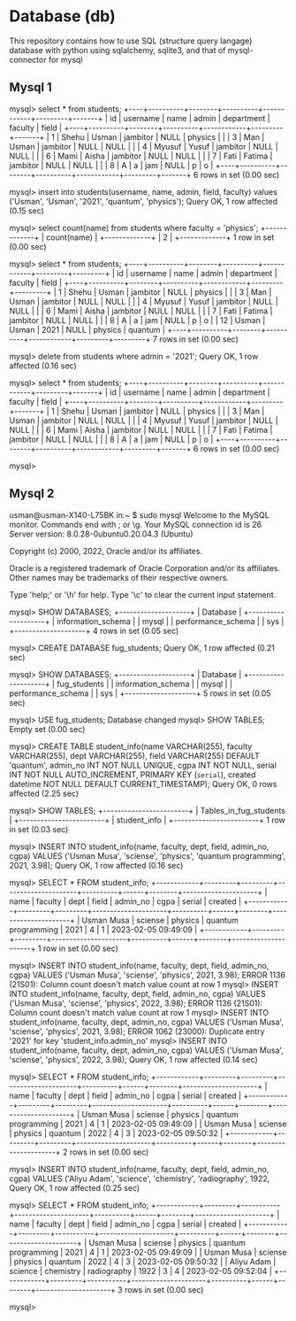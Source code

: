 
# Database (db)

This repository contains how to use SQL (structure query langage) database with python using sqlalchemy, sqlite3, and that of mysql-connector for mysql

## Mysql 1

mysql> select * from students;
+----+----------+--------+----------+------------+---------+-------+
| id | username | name   | admin    | department | faculty | field |
+----+----------+--------+----------+------------+---------+-------+
|  1 | Shehu    | Usman  | jambitor | NULL       | physics |       |
|  3 | Man      | Usman  | jambitor | NULL       | NULL    |       |
|  4 | Myusuf   | Yusuf  | jambitor | NULL       | NULL    |       |
|  6 | Mami     | Aisha  | jambitor | NULL       | NULL    |       |
|  7 | Fati     | Fatima | jambitor | NULL       | NULL    |       |
|  8 | A        | a      | jam      | NULL       | p       | o     |
+----+----------+--------+----------+------------+---------+-------+
6 rows in set (0.00 sec)

mysql> insert into students(username, name, admin, field, faculty) values ('Usman', 'Usman', '2021', 'quantum', 'physics');
Query OK, 1 row affected (0.15 sec)

mysql> select count(name) from students where faculty = 'physics';
+-------------+
| count(name) |
+-------------+
|           2 |
+-------------+
1 row in set (0.00 sec)

mysql> select * from students;
+----+----------+--------+----------+------------+---------+---------+
| id | username | name   | admin    | department | faculty | field   |
+----+----------+--------+----------+------------+---------+---------+
|  1 | Shehu    | Usman  | jambitor | NULL       | physics |         |
|  3 | Man      | Usman  | jambitor | NULL       | NULL    |         |
|  4 | Myusuf   | Yusuf  | jambitor | NULL       | NULL    |         |
|  6 | Mami     | Aisha  | jambitor | NULL       | NULL    |         |
|  7 | Fati     | Fatima | jambitor | NULL       | NULL    |         |
|  8 | A        | a      | jam      | NULL       | p       | o       |
| 12 | Usman    | Usman  | 2021     | NULL       | physics | quantum |
+----+----------+--------+----------+------------+---------+---------+
7 rows in set (0.00 sec)

mysql> delete from students where admin = '2021';
Query OK, 1 row affected (0.16 sec)

mysql> select * from students;
+----+----------+--------+----------+------------+---------+-------+
| id | username | name   | admin    | department | faculty | field |
+----+----------+--------+----------+------------+---------+-------+
|  1 | Shehu    | Usman  | jambitor | NULL       | physics |       |
|  3 | Man      | Usman  | jambitor | NULL       | NULL    |       |
|  4 | Myusuf   | Yusuf  | jambitor | NULL       | NULL    |       |
|  6 | Mami     | Aisha  | jambitor | NULL       | NULL    |       |
|  7 | Fati     | Fatima | jambitor | NULL       | NULL    |       |
|  8 | A        | a      | jam      | NULL       | p       | o     |
+----+----------+--------+----------+------------+---------+-------+
6 rows in set (0.00 sec)

mysql> 


## Mysql 2

usman@usman-X140-L75BK in:~
 $ sudo mysql
Welcome to the MySQL monitor.  Commands end with ; or \g.
Your MySQL connection id is 26
Server version: 8.0.28-0ubuntu0.20.04.3 (Ubuntu)

Copyright (c) 2000, 2022, Oracle and/or its affiliates.

Oracle is a registered trademark of Oracle Corporation and/or its
affiliates. Other names may be trademarks of their respective
owners.

Type 'help;' or '\h' for help. Type '\c' to clear the current input statement.

mysql> SHOW DATABASES;
+--------------------+
| Database           |
+--------------------+
| information_schema |
| mysql              |
| performance_schema |
| sys                |
+--------------------+
4 rows in set (0.05 sec)

mysql> CREATE DATABASE fug_students;
Query OK, 1 row affected (0.21 sec)

mysql> SHOW DATABASES;
+--------------------+
| Database           |
+--------------------+
| fug_students       |
| information_schema |
| mysql              |
| performance_schema |
| sys                |
+--------------------+
5 rows in set (0.05 sec)

mysql> USE fug_students;
Database changed
mysql> SHOW TABLES;
Empty set (0.00 sec)

mysql> CREATE TABLE student_info(name VARCHAR(255), faculty VARCHAR(255), dept VARCHAR(255), field VARCHAR(255) DEFAULT 'quantum', admin_no INT NOT NULL UNIQUE, cgpa INT NOT NULL, serial INT NOT NULL AUTO_INCREMENT, PRIMARY KEY (`serial`), created datetime NOT NULL DEFAULT CURRENT_TIMESTAMP);
Query OK, 0 rows affected (2.25 sec)

mysql> SHOW TABLES;
+------------------------+
| Tables_in_fug_students |
+------------------------+
| student_info           |
+------------------------+
1 row in set (0.03 sec)

mysql> INSERT INTO student_info(name, faculty, dept, field, admin_no, cgpa) VALUES ('Usman Musa', 'sciense', 'physics', 'quantum programming', 2021, 3.98);
Query OK, 1 row affected (0.16 sec)

mysql> SELECT * FROM student_info;
+------------+---------+---------+---------------------+----------+------+--------+---------------------+
| name       | faculty | dept    | field               | admin_no | cgpa | serial | created             |
+------------+---------+---------+---------------------+----------+------+--------+---------------------+
| Usman Musa | sciense | physics | quantum programming |     2021 |    4 |      1 | 2023-02-05 09:49:09 |
+------------+---------+---------+---------------------+----------+------+--------+---------------------+
1 row in set (0.00 sec)

mysql> INSERT INTO student_info(name, faculty, dept, field, admin_no, cgpa) VALUES ('Usman Musa', 'sciense', 'physics', 2021,
3.98);
ERROR 1136 (21S01): Column count doesn't match value count at row 1
mysql> INSERT INTO student_info(name, faculty, dept, field, admin_no, cgpa) VALUES ('Usman Musa', 'sciense', 'physics', 2022,
3.98);
ERROR 1136 (21S01): Column count doesn't match value count at row 1
mysql> INSERT INTO student_info(name, faculty, dept, admin_no, cgpa) VALUES ('Usman Musa', 'sciense', 'physics', 2021, 3.98);
ERROR 1062 (23000): Duplicate entry '2021' for key 'student_info.admin_no'
mysql> INSERT INTO student_info(name, faculty, dept, admin_no, cgpa) VALUES ('Usman Musa', 'sciense', 'physics', 2022, 3.98);
Query OK, 1 row affected (0.14 sec)

mysql> SELECT * FROM student_info;
+------------+---------+---------+---------------------+----------+------+--------+---------------------+
| name       | faculty | dept    | field               | admin_no | cgpa | serial | created             |
+------------+---------+---------+---------------------+----------+------+--------+---------------------+
| Usman Musa | sciense | physics | quantum programming |     2021 |    4 |      1 | 2023-02-05 09:49:09 |
| Usman Musa | sciense | physics | quantum             |     2022 |    4 |      3 | 2023-02-05 09:50:32 |
+------------+---------+---------+---------------------+----------+------+--------+---------------------+
2 rows in set (0.00 sec)

mysql> INSERT INTO student_info(name, faculty, dept, field, admin_no, cgpa) VALUES ('Aliyu Adam', 'science', 'chemistry', 'radiography', 1922,
Query OK, 1 row affected (0.25 sec)

mysql> SELECT * FROM student_info;
+------------+---------+-----------+---------------------+----------+------+--------+---------------------+
| name       | faculty | dept      | field               | admin_no | cgpa | serial | created             |
+------------+---------+-----------+---------------------+----------+------+--------+---------------------+
| Usman Musa | sciense | physics   | quantum programming |     2021 |    4 |      1 | 2023-02-05 09:49:09 |
| Usman Musa | sciense | physics   | quantum             |     2022 |    4 |      3 | 2023-02-05 09:50:32 |
| Aliyu Adam | science | chemistry | radiography         |     1922 |    3 |      4 | 2023-02-05 09:52:04 |
+------------+---------+-----------+---------------------+----------+------+--------+---------------------+
3 rows in set (0.00 sec)

mysql> 
